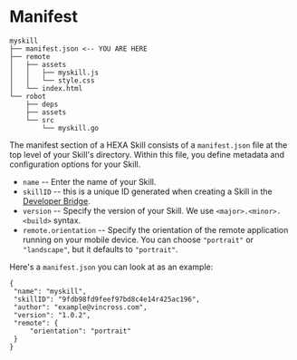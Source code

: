 # Manifest

```
myskill
├── manifest.json <-- YOU ARE HERE
├── remote 
│   ├── assets
│   │   ├── myskill.js
│   │   └── style.css
│   └── index.html
└── robot 
    ├── deps 
    ├── assets
    └── src
        └── myskill.go
```

The manifest section of a HEXA Skill consists of a `manifest.json` file at the top level of your Skill's directory. Within this file, you define metadata and configuration options for your Skill. 

* `name` -- Enter the name of your Skill.
* `skillID` -- this is a unique ID generated when creating a Skill in the [Developer Bridge](https://developer.vincross.com/developer/bridge).
* `version` -- Specify the version of your Skill. We use `<major>.<minor>.<build>` syntax.
* `remote.orientation` -- Specify the orientation of the remote application running on your mobile device. You can choose `"portrait"` or `"landscape"`, but it defaults to `"portrait"`.

Here's a `manifest.json` you can look at as an example:

```
{
 "name": "myskill",
 "skillID": "9fdb98fd9feef97bd8c4e14r425ac196",
 "author": "example@vincross.com",
 "version": "1.0.2",
 "remote": {
     "orientation": "portrait"
 }
}
```



